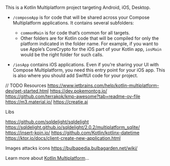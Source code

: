 This is a Kotlin Multiplatform project targeting Android, iOS, Desktop.

* `/composeApp` is for code that will be shared across your Compose Multiplatform applications.
  It contains several subfolders:
  - `commonMain` is for code that’s common for all targets.
  - Other folders are for Kotlin code that will be compiled for only the platform indicated in the folder name.
    For example, if you want to use Apple’s CoreCrypto for the iOS part of your Kotlin app,
    `iosMain` would be the right folder for such calls.

* `/iosApp` contains iOS applications. Even if you’re sharing your UI with Compose Multiplatform, 
  you need this entry point for your iOS app. This is also where you should add SwiftUI code for your project.

// TODO
Resources
https://www.jetbrains.com/help/kotlin-multiplatform-dev/get-started.html
https://dev.pokemontcg.io/
https://github.com/terrakok/kmp-awesome?tab=readme-ov-file
https://m3.material.io/
https://creatie.ai

Libs

https://github.com/sqldelight/sqldelight
https://sqldelight.github.io/sqldelight/2.0.2/multiplatform_sqlite/
https://insert-koin.io/
https://github.com/Kotlin/kotlinx-datetime
https://ktor.io/docs/client-create-new-application.html

Images
attacks icons
https://bulbapedia.bulbagarden.net/wiki/

Learn more about [Kotlin Multiplatform](https://www.jetbrains.com/help/kotlin-multiplatform-dev/get-started.html)…